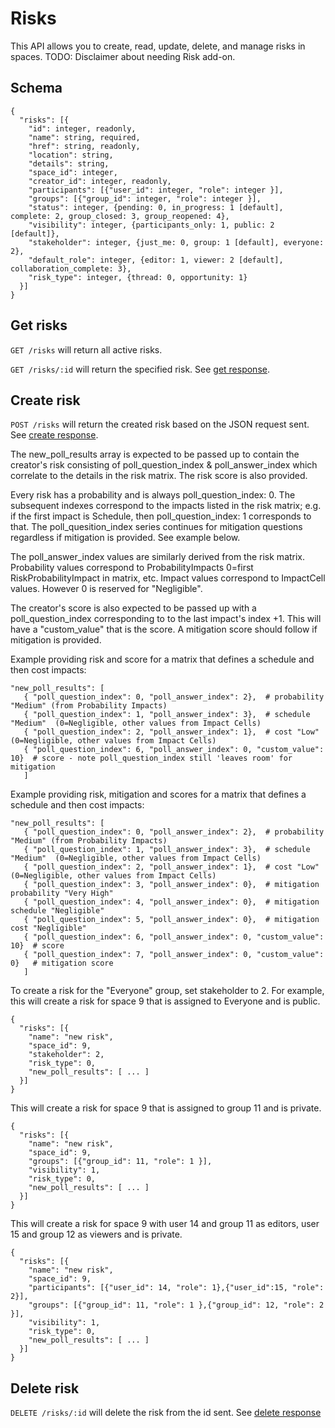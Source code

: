 Risks
========

This API allows you to create, read, update, delete, and manage risks in spaces.
TODO: Disclaimer about needing Risk add-on.

Schema  <a name='schema'></a>
------------
```
{
  "risks": [{
    "id": integer, readonly,
    "name": string, required,
    "href": string, readonly,
    "location": string,
    "details": string,
    "space_id": integer,
    "creator_id": integer, readonly,
    "participants": [{"user_id": integer, "role": integer }],
    "groups": [{"group_id": integer, "role": integer }],
    "status": integer, {pending: 0, in_progress: 1 [default], complete: 2, group_closed: 3, group_reopened: 4},
    "visibility": integer, {participants_only: 1, public: 2 [default]},
    "stakeholder": integer, {just_me: 0, group: 1 [default], everyone: 2},
    "default_role": integer, {editor: 1, viewer: 2 [default], collaboration_complete: 3},
    "risk_type": integer, {thread: 0, opportunity: 1}
  }]
}
```

Get risks
------------
`GET /risks` will return all active risks.

`GET /risks/:id` will return the specified risk. See [get response](responses.md#get).

Create risk
-----------
`POST /risks` will return the created risk based on the JSON request sent. See [create response](responses.md#create).

The new_poll_results array is expected to be passed up to contain the creator's risk consisting of
poll_question_index & poll_answer_index which correlate to the details in the risk matrix. The risk score is also
provided.

Every risk has a probability
and is always poll_question_index: 0. The subsequent indexes correspond to the impacts listed in the risk matrix; e.g.
if the first impact is Schedule, then poll_question_index: 1 corresponds to that. The poll_quesition_index series
continues for mitigation questions regardless if mitigation is provided. See example below.

The poll_answer_index values are similarly derived from the risk matrix. Probability values correspond to
ProbabilityImpacts 0=first RiskProbabilityImpact in matrix, etc.
Impact values correspond to ImpactCell values. However 0 is reserved for "Negligible".

The creator's score is also expected to be passed up with a poll_question_index corresponding to to the last impact's
index +1. This will have a "custom_value" that is the score. A mitigation score should follow if mitigation is provided.

Example providing risk and score for a matrix that defines a schedule and then cost impacts:
```
"new_poll_results": [
   { "poll_question_index": 0, "poll_answer_index": 2},  # probability "Medium" (from Probability Impacts)
   { "poll_question_index": 1, "poll_answer_index": 3},  # schedule "Medium"  (0=Negligible, other values from Impact Cells)
   { "poll_question_index": 2, "poll_answer_index": 1},  # cost "Low" (0=Negligible, other values from Impact Cells)
   { "poll_question_index": 6, "poll_answer_index": 0, "custom_value": 10}  # score - note poll_question_index still 'leaves room' for mitigation
   ]
```

Example providing risk, mitigation and scores for a matrix that defines a schedule and then cost impacts:
```
"new_poll_results": [
   { "poll_question_index": 0, "poll_answer_index": 2},  # probability "Medium" (from Probability Impacts)
   { "poll_question_index": 1, "poll_answer_index": 3},  # schedule "Medium"  (0=Negligible, other values from Impact Cells)
   { "poll_question_index": 2, "poll_answer_index": 1},  # cost "Low" (0=Negligible, other values from Impact Cells)
   { "poll_question_index": 3, "poll_answer_index": 0},  # mitigation probability "Very High"
   { "poll_question_index": 4, "poll_answer_index": 0},  # mitigation schedule "Negligible"
   { "poll_question_index": 5, "poll_answer_index": 0},  # mitigation cost "Negligible"
   { "poll_question_index": 6, "poll_answer_index": 0, "custom_value": 10}  # score
   { "poll_question_index": 7, "poll_answer_index": 0, "custom_value": 0}   # mitigation score
   ]
```


To create a risk for the "Everyone" group, set stakeholder to 2. For example, this will create a risk for space 9 that is assigned to Everyone and is public.
```
{
  "risks": [{
    "name": "new risk",
    "space_id": 9,
    "stakeholder": 2,
    "risk_type": 0,
    "new_poll_results": [ ... ]
  }]
}
```

This will create a risk for space 9 that is assigned to group 11 and is private.
```
{
  "risks": [{
    "name": "new risk",
    "space_id": 9,
    "groups": [{"group_id": 11, "role": 1 }],
    "visibility": 1,
    "risk_type": 0,
    "new_poll_results": [ ... ]
  }]
}
```

This will create a risk for space 9 with user 14 and group 11 as editors, user 15 and group 12 as viewers and is private.
```
{
  "risks": [{
    "name": "new risk",
    "space_id": 9,
    "participants": [{"user_id": 14, "role": 1},{"user_id":15, "role": 2}],
    "groups": [{"group_id": 11, "role": 1 },{"group_id": 12, "role": 2 }],
    "visibility": 1,
    "risk_type": 0,
    "new_poll_results": [ ... ]
  }]
}
```

Delete risk
---------------
`DELETE /risks/:id` will delete the risk from the id sent. See [delete response](responses.md#delete)


